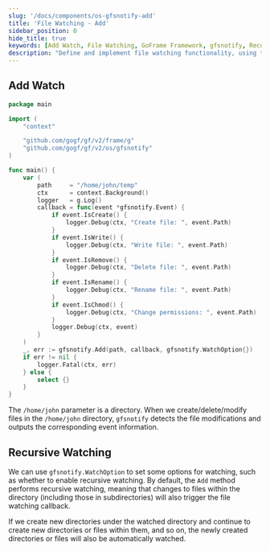 ```yaml
---
slug: '/docs/components/os-gfsnotify-add'
title: 'File Watching - Add'
sidebar_position: 0
hide_title: true
keywords: [Add Watch, File Watching, GoFrame Framework, gfsnotify, Recursive Watching, File Modification, Directory Watching, File Event, File Change, Watching Options]
description: "Define and implement file watching functionality, using the gfsnotify library in the GoFrame framework to watch file creation, writing, deletion, renaming, and permission modification events in a specified directory. Supports recursive watching, automatically detecting changes in files within directories and subdirectories, with flexible watching options and real-time output of file event information related to the directory."
---
```


## Add Watch

```go
package main

import (
    "context"

    "github.com/gogf/gf/v2/frame/g"
    "github.com/gogf/gf/v2/os/gfsnotify"
)

func main() {
    var (
        path     = "/home/john/temp"
        ctx      = context.Background()
        logger   = g.Log()
        callback = func(event *gfsnotify.Event) {
            if event.IsCreate() {
                logger.Debug(ctx, "Create file: ", event.Path)
            }
            if event.IsWrite() {
                logger.Debug(ctx, "Write file: ", event.Path)
            }
            if event.IsRemove() {
                logger.Debug(ctx, "Delete file: ", event.Path)
            }
            if event.IsRename() {
                logger.Debug(ctx, "Rename file: ", event.Path)
            }
            if event.IsChmod() {
                logger.Debug(ctx, "Change permissions: ", event.Path)
            }
            logger.Debug(ctx, event)
        }
    )
    _, err := gfsnotify.Add(path, callback, gfsnotify.WatchOption{})
    if err != nil {
        logger.Fatal(ctx, err)
    } else {
        select {}
    }
}
```

The `/home/john` parameter is a directory. When we create/delete/modify files in the `/home/john` directory, `gfsnotify` detects the file modifications and outputs the corresponding event information.

## Recursive Watching

We can use `gfsnotify.WatchOption` to set some options for watching, such as whether to enable recursive watching. By default, the `Add` method performs recursive watching, meaning that changes to files within the directory (including those in subdirectories) will also trigger the file watching callback.

If we create new directories under the watched directory and continue to create new directories or files within them, and so on, the newly created directories or files will also be automatically watched.